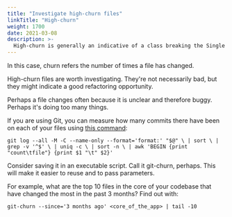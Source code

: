 ```yaml
---
title: "Investigate high-churn files"
linkTitle: "High-churn"
weight: 1700
date: 2021-03-08
description: >-
  High-churn is generally an indicative of a class breaking the Single Responsibility Principle
---
```


In this case, churn refers the number of times a file has changed.

High-churn files are worth investigating. They're not necessarily bad, but they
might indicate a good refactoring opportunity.

Perhaps a file changes often because it is unclear and therefore buggy. Perhaps
it's doing too many things.

If you are using Git, you can measure how many commits there have been on each
of your files using [this
command](https://github.com/garybernhardt/dotfiles/blob/master/bin/git-churn):

```
git log --all -M -C --name-only --format='format:' "$@" \ | sort \ | grep -v '^$' \ | uniq -c \ | sort -n \ | awk 'BEGIN {print "count\tfile"} {print $1 "\t" $2}'
```

Consider saving it in an executable script. Call it git-churn, perhaps. This
will make it easier to reuse and to pass parameters.

For example, what are the top 10 files in the core of your codebase that have
changed the most in the past 3 months? Find out with:

```
git-churn --since='3 months ago' <core_of_the_app> | tail -10
```
